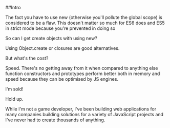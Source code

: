 ##Intro 

The fact you have to use new (otherwise you'll pollute the global scope) is considered to be a flaw. This doesn't matter so much for ES6 does and ES5 in strict mode because you're prevented in doing so

So can I get create objects with using new?

Using Object.create or closures are good alternatives.

But what's the cost?

Speed. There's no getting away from it when compared to anything else function constructors and prototypes perform better both in memory and speed because they can be optimised by JS engines.  

I'm sold!

Hold up.

While I'm not a game developer, I've been building web applications for many companies building solutions for a variety of JavaScript projects and I've never had to create thousands of anything.